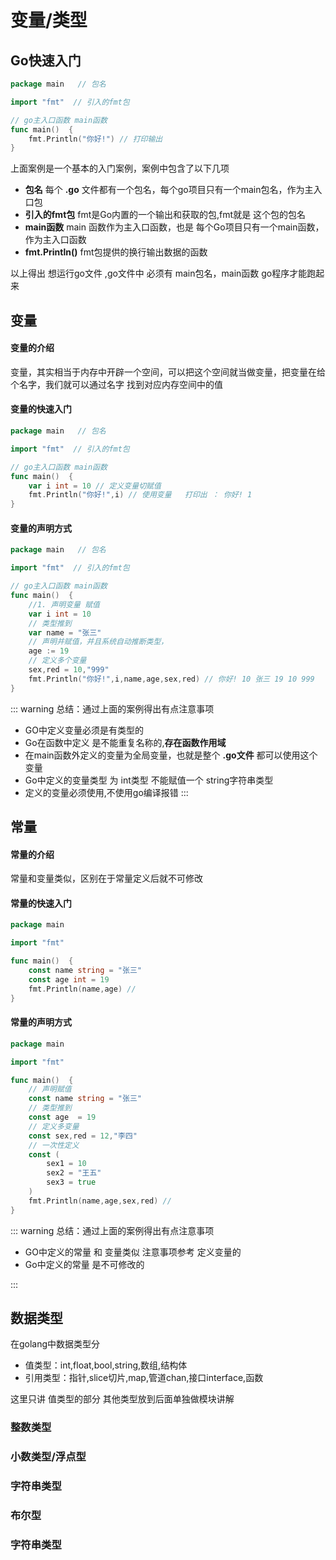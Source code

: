 # 变量/类型

## Go快速入门

```go
package main   // 包名

import "fmt"  // 引入的fmt包

// go主入口函数 main函数
func main()  {
	fmt.Println("你好!") // 打印输出
}
```

上面案例是一个基本的入门案例，案例中包含了以下几项
+ **包名** 每个 **.go** 文件都有一个包名，每个go项目只有一个main包名，作为主入口包
+ **引入的fmt包** fmt是Go内置的一个输出和获取的包,fmt就是 这个包的包名
+ **main函数**  main 函数作为主入口函数，也是 每个Go项目只有一个main函数，作为主入口函数
+ **fmt.Println()** fmt包提供的换行输出数据的函数

以上得出 想运行go文件 ,go文件中 必须有 main包名，main函数 go程序才能跑起来

## 变量
#### 变量的介绍
变量，其实相当于内存中开辟一个空间，可以把这个空间就当做变量，把变量在给个名字，我们就可以通过名字 找到对应内存空间中的值
#### 变量的快速入门
```go
package main   // 包名

import "fmt"  // 引入的fmt包

// go主入口函数 main函数
func main()  {
	var i int = 10 // 定义变量切赋值
	fmt.Println("你好!",i) // 使用变量   打印出 ： 你好! 1
}
```
#### 变量的声明方式
```go
package main   // 包名

import "fmt"  // 引入的fmt包

// go主入口函数 main函数
func main()  {
	//1. 声明变量 赋值
	var i int = 10
	// 类型推到
	var name = "张三"
	// 声明并赋值，并且系统自动推断类型，
	age := 19
    // 定义多个变量
    sex,red = 10,"999"
	fmt.Println("你好!",i,name,age,sex,red) // 你好! 10 张三 19 10 999
}
```

::: warning 总结：通过上面的案例得出有点注意事项
+ GO中定义变量必须是有类型的
+ Go在函数中定义 是不能重复名称的,**存在函数作用域**
+ 在main函数外定义的变量为全局变量，也就是整个 **.go文件** 都可以使用这个变量
+ Go中定义的变量类型 为 int类型 不能赋值一个 string字符串类型
+ 定义的变量必须使用,不使用go编译报错
:::

## 常量
#### 常量的介绍
常量和变量类似，区别在于常量定义后就不可修改

#### 常量的快速入门
```go
package main

import "fmt"

func main()  {
	const name string = "张三"
	const age int = 19
	fmt.Println(name,age) // 
}
```
#### 常量的声明方式
```go
package main

import "fmt"

func main()  {
	// 声明赋值
	const name string = "张三"
	// 类型推到
	const age  = 19
	// 定义多变量
	const sex,red = 12,"李四"
	// 一次性定义
	const (
		sex1 = 10
		sex2 = "王五"
		sex3 = true
	)
	fmt.Println(name,age,sex,red) //
}
```

::: warning 总结：通过上面的案例得出有点注意事项
+ GO中定义的常量 和 变量类似 注意事项参考 定义变量的
+ Go中定义的常量 是不可修改的

:::

## 数据类型

在golang中数据类型分
+ 值类型：int,float,bool,string,数组,结构体
+ 引用类型：指针,slice切片,map,管道chan,接口interface,函数

这里只讲 值类型的部分 其他类型放到后面单独做模块讲解

### 整数类型

### 小数类型/浮点型

### 字符串类型

### 布尔型

### 字符串类型


